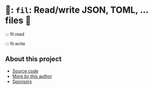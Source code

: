 # 🏺: `fil`: Read/write JSON, TOML, ... files 🏺

::: fil.read

::: fil.write

## About this project

* [ Source code ]( https://github.com/rec/fil )
* [ More by this author ]( https://github.com/rec )
* [ Sponsors ]( https://github.com/sponsors/rec )
